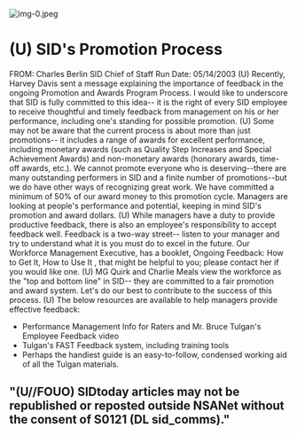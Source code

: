 ![img-0.jpeg](img-0.jpeg)

# (U) SID's Promotion Process 

FROM: Charles Berlin
SID Chief of Staff
Run Date: 05/14/2003
(U) Recently, Harvey Davis sent a message explaining the importance of feedback in the ongoing Promotion and Awards Program Process. I would like to underscore that SID is fully committed to this idea-- it is the right of every SID employee to receive thoughtful and timely feedback from management on his or her performance, including one's standing for possible promotion.
(U) Some may not be aware that the current process is about more than just promotions-- it includes a range of awards for excellent performance, including monetary awards (such as Quality Step Increases and Special Achievement Awards) and non-monetary awards (honorary awards, time-off awards, etc.). We cannot promote everyone who is deserving--there are many outstanding performers in SID and a finite number of promotions--but we do have other ways of recognizing great work. We have committed a minimum of $50 \%$ of our award money to this promotion cycle. Managers are looking at people's performance and potential, keeping in mind SID's promotion and award dollars.
(U) While managers have a duty to provide productive feedback, there is also an employee's responsibility to accept feedback well. Feedback is a two-way street-- listen to your manager and try to understand what it is you must do to excel in the future. Our Workforce Management Executive, has a booklet, Ongoing Feedback: How to Get It, How to Use It , that might be helpful to you; please contact her if you would like one.
(U) MG Quirk and Charlie Meals view the workforce as the "top and bottom line" in SID-- they are committed to a fair promotion and award system. Let's do our best to contribute to the success of this process.
(U) The below resources are available to help managers provide effective feedback:

- Performance Management Info for Raters and Mr. Bruce Tulgan's Employee Feedback video
- Tulgan's FAST Feedback system, including training tools
- Perhaps the handiest guide is an easy-to-follow, condensed working aid of all the Tulgan materials.


## "(U//FOUO) SIDtoday articles may not be republished or reposted outside NSANet without the consent of S0121 (DL sid_comms)."
